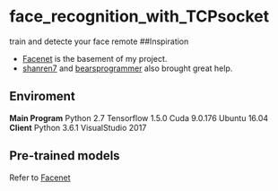 # face_recognition_with_TCPsocket
train and detecte your face remote
##Inspiration
* [Facenet](https://github.com/davidsandberg/facenet) is the basement of my project.
* [shanren7](https://github.com/shanren7/real_time_face_recognition) and [bearsprogrammer](https://github.com/bearsprogrammer/real-time-deep-face-recognition/) also brought great help.
## Enviroment
**Main Program** Python 2.7  Tensorflow 1.5.0  Cuda 9.0.176 Ubuntu 16.04
**Client** Python 3.6.1  VisualStudio 2017
## Pre-trained models
Refer to [Facenet](https://github.com/davidsandberg/facenet)
